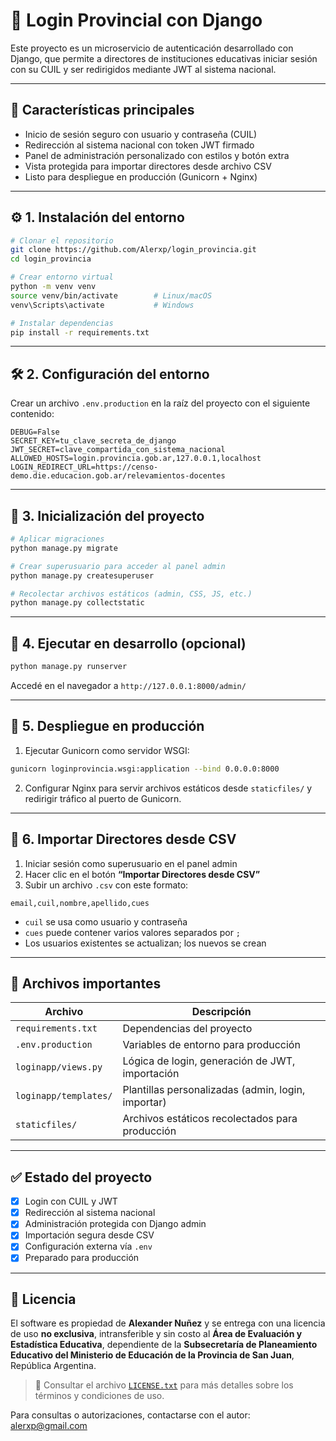 # 🔐 Login Provincial con Django

Este proyecto es un microservicio de autenticación desarrollado con Django, que permite a directores de instituciones educativas iniciar sesión con su CUIL y ser redirigidos mediante JWT al sistema nacional.

---

## 🚀 Características principales

- Inicio de sesión seguro con usuario y contraseña (CUIL)
- Redirección al sistema nacional con token JWT firmado
- Panel de administración personalizado con estilos y botón extra
- Vista protegida para importar directores desde archivo CSV
- Listo para despliegue en producción (Gunicorn + Nginx)

---

## ⚙️ 1. Instalación del entorno

```bash
# Clonar el repositorio
git clone https://github.com/Alerxp/login_provincia.git
cd login_provincia

# Crear entorno virtual
python -m venv venv
source venv/bin/activate        # Linux/macOS
venv\Scripts\activate           # Windows

# Instalar dependencias
pip install -r requirements.txt
```

---

## 🛠️ 2. Configuración del entorno

Crear un archivo `.env.production` en la raíz del proyecto con el siguiente contenido:

```env
DEBUG=False
SECRET_KEY=tu_clave_secreta_de_django
JWT_SECRET=clave_compartida_con_sistema_nacional
ALLOWED_HOSTS=login.provincia.gob.ar,127.0.0.1,localhost
LOGIN_REDIRECT_URL=https://censo-demo.die.educacion.gob.ar/relevamientos-docentes
```

---

## 📂 3. Inicialización del proyecto

```bash
# Aplicar migraciones
python manage.py migrate

# Crear superusuario para acceder al panel admin
python manage.py createsuperuser

# Recolectar archivos estáticos (admin, CSS, JS, etc.)
python manage.py collectstatic
```

---

## 🧪 4. Ejecutar en desarrollo (opcional)

```bash
python manage.py runserver
```

Accedé en el navegador a `http://127.0.0.1:8000/admin/`

---

## 🚀 5. Despliegue en producción

1. Ejecutar Gunicorn como servidor WSGI:

```bash
gunicorn loginprovincia.wsgi:application --bind 0.0.0.0:8000
```

2. Configurar Nginx para servir archivos estáticos desde `staticfiles/` y redirigir tráfico al puerto de Gunicorn.

---

## 📁 6. Importar Directores desde CSV

1. Iniciar sesión como superusuario en el panel admin
2. Hacer clic en el botón **“Importar Directores desde CSV”**
3. Subir un archivo `.csv` con este formato:

```
email,cuil,nombre,apellido,cues
```

- `cuil` se usa como usuario y contraseña
- `cues` puede contener varios valores separados por `;`
- Los usuarios existentes se actualizan; los nuevos se crean

---

## 🧾 Archivos importantes

| Archivo                | Descripción                                         |
|------------------------|-----------------------------------------------------|
| `requirements.txt`     | Dependencias del proyecto                           |
| `.env.production`      | Variables de entorno para producción                |
| `loginapp/views.py`    | Lógica de login, generación de JWT, importación     |
| `loginapp/templates/`  | Plantillas personalizadas (admin, login, importar)  |
| `staticfiles/`         | Archivos estáticos recolectados para producción     |

---

## ✅ Estado del proyecto

- [x] Login con CUIL y JWT
- [x] Redirección al sistema nacional
- [x] Administración protegida con Django admin
- [x] Importación segura desde CSV
- [x] Configuración externa vía `.env`
- [x] Preparado para producción

---

## 📄 Licencia

El software es propiedad de **Alexander Nuñez** y se entrega con una licencia de uso **no exclusiva**, intransferible y sin costo al **Área de Evaluación y Estadística Educativa**, dependiente de la **Subsecretaría de Planeamiento Educativo del Ministerio de Educación de la Provincia de San Juan**, República Argentina.

> 📄 Consultar el archivo [`LICENSE.txt`](./LICENSE.txt) para más detalles sobre los términos y condiciones de uso.

Para consultas o autorizaciones, contactarse con el autor: alerxp@gmail.com
